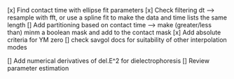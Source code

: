 [x] Find contact time with ellipse fit parameters
[x] Check filtering dt --> resample with fft, or use a spline fit to make the data and time lists the same length
[] Add partitioning based on contact time --> make (greater/less than) minm a boolean mask and add to the contact mask
[x] Add absolute criteria for YM zero
[] check savgol docs for suitability of other interpolation modes

[] Add numerical derivatives of del.E^2 for dielectrophoresis
[] Review parameter estimation
